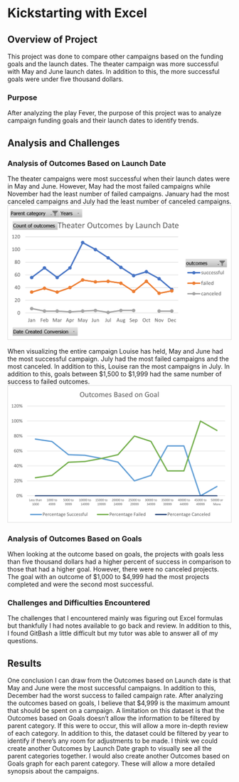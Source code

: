 # Kickstarting with Excel

## Overview of Project
This project was done to compare other campaigns based on the funding goals and the launch dates. The theater campaign was more successful with May and June launch dates. In addition to this, the more successful goals were under five thousand dollars.

### Purpose
After analyzing the play Fever, the purpose of this project was to analyze campaign funding goals and their launch dates to identify trends.

## Analysis and Challenges

### Analysis of Outcomes Based on Launch Date
The theater campaigns were most successful when their launch dates were in May and June. However, May had the most failed campaigns while November had the least number of failed campaigns. January had the most canceled campaigns and July had the least number of canceled campaigns.
![plot](Resources/Theater_Outcomes_vs_Launch.png)

When visualizing the entire campaign Louise has held, May and June had the most successful campaign. July had the most failed campaigns and the most canceled. In addition to this, Louise ran the most campaigns in July. In addition to this, goals between $1,500 to $1,999 had the same number of success to failed outcomes.
![plot](Resources/Outcomes_vs_Goals.png)

### Analysis of Outcomes Based on Goals
When looking at the outcome based on goals, the projects with goals less than five thousand dollars had a higher percent of success in comparison to those that had a higher goal. However, there were no canceled projects. The goal with an outcome of $1,000 to $4,999 had the most projects completed and were the second most successful.


### Challenges and Difficulties Encountered
The challenges that I encountered mainly was figuring out Excel formulas but thankfully I had notes available to go back and review. In addition to this, I found GitBash a little difficult but my tutor was able to answer all of my questions.

## Results

One conclusion I can draw from the Outcomes based on Launch date is that May and June were the most successful campaigns. In addition to this, December had the worst success to failed campaign rate.
After analyzing the outcomes based on goals, I believe that $4,999 is the maximum amount that should be spent on a campaign.
A limitation on this dataset is that the Outcomes based on Goals doesn’t allow the information to be filtered by parent category. If this were to occur, this will allow a more in-depth review of each category. In addition to this, the dataset could be filtered by year to identify if there’s any room for adjustments to be made.
I think we could create another Outcomes by Launch Date graph to visually see all the parent categories together. I would also create another Outcomes based on Goals graph for each parent category. These will allow a more detailed synopsis about the campaigns.

